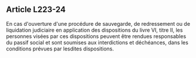 Article L223-24
----
En cas d'ouverture d'une procédure de sauvegarde, de redressement ou de
liquidation judiciaire en application des dispositions du livre VI, titre II,
les personnes visées par ces dispositions peuvent être rendues responsables du
passif social et sont soumises aux interdictions et déchéances, dans les
conditions prévues par lesdites dispositions.
